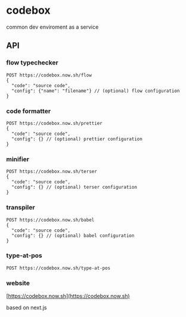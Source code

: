 # codebox
common dev enviroment as a service

## API

### flow typechecker

```http
POST https://codebox.now.sh/flow
{
  "code": "source code",
  "config": {"name": "filename"} // (optional) flow configuration
}
```

### code formatter

```http
POST https://codebox.now.sh/prettier
{
  "code": "source code",
  "config": {} // (optional) prettier configuration
}
```

### minifier

```http
POST https://codebox.now.sh/terser
{
  "code": "source code",
  "config": {} // (optional) terser configuration
}
```

### transpiler

```http
POST https://codebox.now.sh/babel
{
  "code": "source code",
  "config": {} // (optional) babel configuration
}
```

### type-at-pos

```http
POST https://codebox.now.sh/type-at-pos
```

### website
[https://codebox.now.sh](https://codebox.now.sh)

based on next.js


